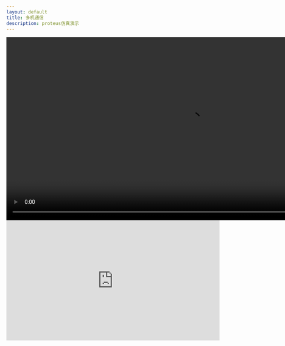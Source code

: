 ```yaml
---
layout: default
title: 多机通信
description: proteus仿真演示
---
```


<video id="video1" width="960" controls="">
    <source src="http://v2v.cc/~j/theora_testsuite/320x240.ogg" type="video/mp4">
    <source src="https://showmore.com/zh/embed/0ap1ext" type="video/ogg">
    Your browser does not support HTML5 video.
  </video>

  <iframe width="560" height="315" src="https://showmore.com/zh/embed/0ap1ext"  frameborder="0" allow="autoplay; encrypted-media" allowfullscreen></iframe>
